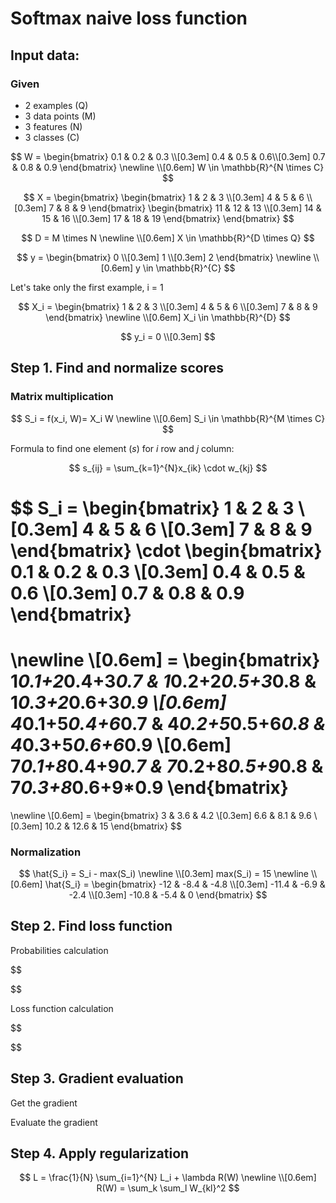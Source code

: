 # Softmax naive loss function

## Input data:

### Given
* 2 examples (Q)
* 3 data points (M)
* 3 features (N)
* 3 classes (C)


$$
W = 
\begin{bmatrix}
0.1 & 0.2 & 0.3 \\[0.3em]
0.4 & 0.5 & 0.6\\[0.3em]
0.7 & 0.8 & 0.9
\end{bmatrix}
\newline \\[0.6em]
W \in \mathbb{R}^{N \times C}
$$

$$
X = 
\begin{bmatrix}
  \begin{bmatrix}
  1 & 2 & 3 \\[0.3em]
  4 & 5 & 6 \\[0.3em]
  7 & 8 & 9
  \end{bmatrix}
  \begin{bmatrix}
  11 & 12 & 13 \\[0.3em]
  14 & 15 & 16 \\[0.3em]
  17 & 18 & 19
  \end{bmatrix}
\end{bmatrix}
$$


$$
D = M \times N
\newline \\[0.6em]
X \in \mathbb{R}^{D \times Q}
$$

$$
y = 
\begin{bmatrix}
0 \\[0.3em]
1 \\[0.3em]
2
\end{bmatrix}
\newline \\[0.6em]
y \in \mathbb{R}^{C}
$$

Let's take only the first example, i = 1

$$
X_i = 
\begin{bmatrix}
1 & 2 & 3 \\[0.3em]
4 & 5 & 6 \\[0.3em]
7 & 8 & 9
\end{bmatrix}
\newline \\[0.6em]
X_i \in \mathbb{R}^{D}
$$


$$
y_i = 0 \\[0.3em]
$$

## Step 1. Find and normalize scores

### Matrix multiplication

$$
S_i = f(x_i, W)= X_i W
\newline \\[0.6em]
S_i \in \mathbb{R}^{M \times C}
$$


Formula to find one element ($s$) for *i* row and *j* column:

$$ s_{ij} = \sum_{k=1}^{N}x_{ik} \cdot w_{kj} $$

$$
S_i = 
\begin{bmatrix}
1 & 2 & 3 \\[0.3em]
4 & 5 & 6 \\[0.3em]
7 & 8 & 9
\end{bmatrix}
\cdot
\begin{bmatrix}
0.1 & 0.2 & 0.3 \\[0.3em]
0.4 & 0.5 & 0.6 \\[0.3em]
0.7 & 0.8 & 0.9
\end{bmatrix}
= 
\newline \\[0.6em]
= \begin{bmatrix}
1*0.1+2*0.4+3*0.7 & 1*0.2+2*0.5+3*0.8 & 1*0.3+2*0.6+3*0.9 \\[0.6em]
4*0.1+5*0.4+6*0.7 & 4*0.2+5*0.5+6*0.8 & 4*0.3+5*0.6+6*0.9 \\[0.6em]
7*0.1+8*0.4+9*0.7 & 7*0.2+8*0.5+9*0.8 & 7*0.3+8*0.6+9*0.9
\end{bmatrix}
=
\newline \\[0.6em]
= \begin{bmatrix}
3 & 3.6 & 4.2 \\[0.3em]
6.6 & 8.1 & 9.6 \\[0.3em]
10.2 & 12.6 & 15
\end{bmatrix}
$$

### Normalization

$$
\hat{S_i} = S_i - max(S_i)
\newline \\[0.3em]
max(S_i) = 15
\newline \\[0.6em]
\hat{S_i} = 
\begin{bmatrix}
-12  & -8.4 & -4.8 \\[0.3em]
-11.4 & -6.9 & -2.4 \\[0.3em]
-10.8 & -5.4 & 0
\end{bmatrix}
$$

## Step 2. Find loss function
Probabilities calculation


$$

$$

Loss function calculation

$$

$$


## Step 3. Gradient evaluation
Get the gradient


Evaluate the gradient


## Step 4. Apply regularization

$$
L = \frac{1}{N} \sum_{i=1}^{N} L_i + \lambda R(W)
\newline \\[0.6em]
R(W) = \sum_k \sum_l W_{kl}^2
$$
